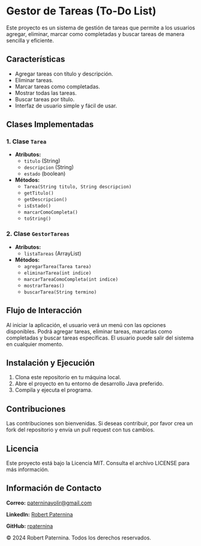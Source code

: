 
<!DOCTYPE html>
<html lang="es">
<head>
    <meta charset="UTF-8">
    <meta name="viewport" content="width=device-width, initial-scale=1.0">
    <title>Gestor de Tareas - README</title>
</head>
<body>
    <h1>Gestor de Tareas (To-Do List)</h1>
    <p>Este proyecto es un sistema de gestión de tareas que permite a los usuarios agregar, eliminar, marcar como completadas y buscar tareas de manera sencilla y eficiente.</p>

<h2>Características</h2>
    <ul>
        <li>Agregar tareas con título y descripción.</li>
        <li>Eliminar tareas.</li>
        <li>Marcar tareas como completadas.</li>
        <li>Mostrar todas las tareas.</li>
        <li>Buscar tareas por título.</li>
        <li>Interfaz de usuario simple y fácil de usar.</li>
    </ul>

<h2>Clases Implementadas</h2>

<h3>1. Clase <code>Tarea</code></h3>
    <ul>
        <li><strong>Atributos:</strong>
            <ul>
                <li><code>titulo</code> (String)</li>
                <li><code>descripcion</code> (String)</li>
                <li><code>estado</code> (boolean)</li>
            </ul>
        </li>
        <li><strong>Métodos:</strong>
            <ul>
                <li><code>Tarea(String titulo, String descripcion)</code></li>
                <li><code>getTitulo()</code></li>
                <li><code>getDescripcion()</code></li>
                <li><code>isEstado()</code></li>
                <li><code>marcarComoCompleta()</code></li>
                <li><code>toString()</code></li>
            </ul>
        </li>
    </ul>

<h3>2. Clase <code>GestorTareas</code></h3>
    <ul>
        <li><strong>Atributos:</strong>
            <ul>
                <li><code>listaTareas</code> (ArrayList<Tarea>)</li>
            </ul>
        </li>
        <li><strong>Métodos:</strong>
            <ul>
                <li><code>agregarTarea(Tarea tarea)</code></li>
                <li><code>eliminarTarea(int indice)</code></li>
                <li><code>marcarTareaComoCompleta(int indice)</code></li>
                <li><code>mostrarTareas()</code></li>
                <li><code>buscarTarea(String termino)</code></li>
            </ul>
        </li>
    </ul>

<h2>Flujo de Interacción</h2>
    <p>Al iniciar la aplicación, el usuario verá un menú con las opciones disponibles. Podrá agregar tareas, eliminar tareas, marcarlas como completadas y buscar tareas específicas. El usuario puede salir del sistema en cualquier momento.</p>

<h2>Instalación y Ejecución</h2>
    <ol>
        <li>Clona este repositorio en tu máquina local.</li>
        <li>Abre el proyecto en tu entorno de desarrollo Java preferido.</li>
        <li>Compila y ejecuta el programa.</li>
    </ol>

<h2>Contribuciones</h2>
    <p>Las contribuciones son bienvenidas. Si deseas contribuir, por favor crea un fork del repositorio y envía un pull request con tus cambios.</p>

<h2>Licencia</h2>
    <p>Este proyecto está bajo la Licencia MIT. Consulta el archivo LICENSE para más información.</p>

<h2>Información de Contacto</h2>
    <p><strong>Correo:</strong> <a href="mailto:paterninayolir@gmail.com">paterninayolir@gmail.com</a></p>
    <p><strong>LinkedIn:</strong> <a href="https://www.linkedin.com/in/robert-paternina/" target="_blank">Robert Paternina</a></p>
    <p><strong>GitHub:</strong> <a href="https://github.com/rpaternina" target="_blank">rpaternina</a></p>

<footer>
        <p>&copy; 2024 Robert Paternina. Todos los derechos reservados.</p>
    </footer>
</body>
</html>
